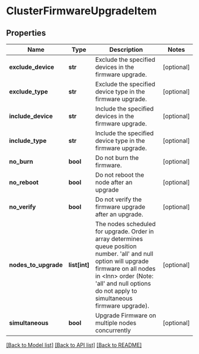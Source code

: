 # ClusterFirmwareUpgradeItem

## Properties
Name | Type | Description | Notes
------------ | ------------- | ------------- | -------------
**exclude_device** | **str** | Exclude the specified devices in the firmware upgrade. | [optional] 
**exclude_type** | **str** | Exclude the specified device type in the firmware upgrade. | [optional] 
**include_device** | **str** | Include the specified devices in the firmware upgrade. | [optional] 
**include_type** | **str** | Include the specified device type in the firmware upgrade. | [optional] 
**no_burn** | **bool** | Do not burn the firmware. | [optional] 
**no_reboot** | **bool** | Do not reboot the node after an upgrade | [optional] 
**no_verify** | **bool** | Do not verify the firmware upgrade after an upgrade. | [optional] 
**nodes_to_upgrade** | **list[int]** | The nodes scheduled for upgrade. Order in array determines queue position number. &#39;all&#39; and null option will upgrade firmware on all nodes in &lt;lnn&gt; order (Note: &#39;all&#39; and null options do not apply to simultaneous firmware upgrade). | [optional] 
**simultaneous** | **bool** | Upgrade Firmware on multiple nodes concurrently | [optional] 

[[Back to Model list]](../README.md#documentation-for-models) [[Back to API list]](../README.md#documentation-for-api-endpoints) [[Back to README]](../README.md)


